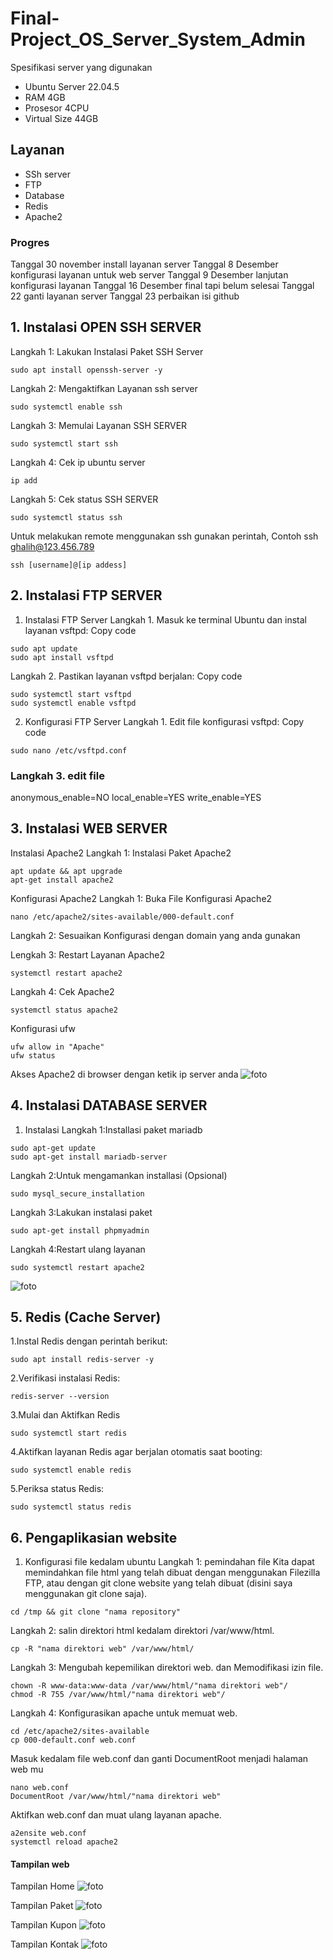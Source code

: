 # Final-Project_OS_Server_System_Admin
Spesifikasi server yang digunakan 
- Ubuntu Server 22.04.5 
- RAM 4GB
- Prosesor 4CPU
- Virtual Size 44GB

## Layanan 
- SSh server
- FTP
- Database
- Redis
- Apache2


### Progres
Tanggal 30 november install layanan server
Tanggal 8 Desember konfigurasi layanan untuk web server 
Tanggal 9 Desember lanjutan konfigurasi layanan
Tanggal 16 Desember final tapi belum selesai
Tanggal 22 ganti layanan server
Tanggal 23 perbaikan isi github



## 1. Instalasi OPEN SSH SERVER
Langkah 1: Lakukan Instalasi Paket SSH Server 
``` 
sudo apt install openssh-server -y 
```
Langkah 2: Mengaktifkan Layanan ssh server
```
sudo systemctl enable ssh
```
Langkah 3: Memulai Layanan SSH SERVER
```
sudo systemctl start ssh
```
Langkah 4: Cek ip ubuntu server
```
ip add
```
Langkah 5: Cek status SSH SERVER
```
sudo systemctl status ssh
```
Untuk melakukan remote menggunakan ssh gunakan perintah, Contoh ssh ghalih@123.456.789
```
ssh [username]@[ip addess]
```
## 2. Instalasi FTP SERVER
1. Instalasi FTP Server
Langkah 1. Masuk ke terminal Ubuntu dan instal layanan vsftpd:
Copy code
```
sudo apt update
sudo apt install vsftpd
```
Langkah 2. Pastikan layanan vsftpd berjalan:
Copy code
```
sudo systemctl start vsftpd
sudo systemctl enable vsftpd
```
2. Konfigurasi FTP Server
Langkah 1. Edit file konfigurasi vsftpd:
Copy code
```
sudo nano /etc/vsftpd.conf
```
### Langkah 3. edit file
anonymous_enable=NO
local_enable=YES
write_enable=YES

## 3. Instalasi WEB SERVER
Instalasi Apache2
Langkah 1: Instalasi Paket Apache2
```
apt update && apt upgrade
apt-get install apache2
```

Konfigurasi Apache2
Langkah 1: Buka File Konfigurasi Apache2
```
nano /etc/apache2/sites-available/000-default.conf
```

Langkah 2: Sesuaikan Konfigurasi dengan domain yang anda gunakan

Lengkah 3: Restart Layanan Apache2
```
systemctl restart apache2
```

Langkah 4: Cek Apache2
```
systemctl status apache2
```

Konfigurasi ufw
```
ufw allow in "Apache"
ufw status
```
Akses Apache2 di browser dengan ketik ip server anda 
![foto](https://raw.githubusercontent.com/ghalihstyj/Final-Project_OS-Server_System_Admin/dc277975a54be37aa930a3f1e49d420a7fe0c1e9/3.png)
## 4. Instalasi DATABASE SERVER
1. Instalasi
Langkah 1:Installasi paket mariadb
```
sudo apt-get update
sudo apt-get install mariadb-server
```
Langkah 2:Untuk mengamankan installasi (Opsional)
```
sudo mysql_secure_installation
```

Langkah 3:Lakukan instalasi paket
```
sudo apt-get install phpmyadmin
```

Langkah 4:Restart ulang layanan
```
sudo systemctl restart apache2
```
![foto](https://raw.githubusercontent.com/ghalihstyj/Final-Project_OS-Server_System_Admin/460f6222bcb5f5b96569f2cda2b0dc0588ef896f/SS/phpmyadmin.png)

## 5. Redis (Cache Server)
1.Instal Redis dengan perintah berikut:
```
sudo apt install redis-server -y
```
2.Verifikasi instalasi Redis:
```
redis-server --version
```
3.Mulai dan Aktifkan Redis
```
sudo systemctl start redis
```
4.Aktifkan layanan Redis agar berjalan otomatis saat booting:
```
sudo systemctl enable redis
```
5.Periksa status Redis:
```
sudo systemctl status redis
```

## 6. Pengaplikasian website
1. Konfigurasi file kedalam ubuntu
Langkah 1: pemindahan file Kita dapat memindahkan file html yang telah dibuat dengan menggunakan Filezilla FTP, atau dengan git clone website yang telah dibuat (disini saya menggunakan git clone saja).
```
cd /tmp && git clone "nama repository"
```
Langkah 2: salin direktori html kedalam direktori /var/www/html.
```
cp -R "nama direktori web" /var/www/html/
```
Langkah 3: Mengubah kepemilikan direktori web. dan Memodifikasi izin file.
```
chown -R www-data:www-data /var/www/html/"nama direktori web"/
chmod -R 755 /var/www/html/"nama direktori web"/
```
Langkah 4: Konfigurasikan apache untuk memuat web.
```
cd /etc/apache2/sites-available
cp 000-default.conf web.conf
```
Masuk kedalam file web.conf dan ganti DocumentRoot menjadi halaman web mu
```
nano web.conf
DocumentRoot /var/www/html/"nama direktori web"
```
Aktifkan web.conf dan muat ulang layanan apache.
```
a2ensite web.conf
systemctl reload apache2
```
#### Tampilan web
Tampilan Home
![foto](https://raw.githubusercontent.com/ghalihstyj/Final-Project_OS-Server_System_Admin/460f6222bcb5f5b96569f2cda2b0dc0588ef896f/SS/awal.png)

Tampilan Paket 
![foto](https://raw.githubusercontent.com/ghalihstyj/Final-Project_OS-Server_System_Admin/460f6222bcb5f5b96569f2cda2b0dc0588ef896f/SS/paket.png)

Tampilan Kupon
![foto](https://raw.githubusercontent.com/ghalihstyj/Final-Project_OS-Server_System_Admin/460f6222bcb5f5b96569f2cda2b0dc0588ef896f/SS/kupon.png)

Tampilan Kontak 
![foto](https://raw.githubusercontent.com/ghalihstyj/Final-Project_OS-Server_System_Admin/460f6222bcb5f5b96569f2cda2b0dc0588ef896f/SS/kontak.png)
